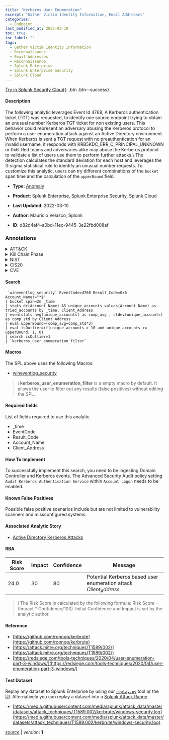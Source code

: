 ```yaml
---
title: "Kerberos User Enumeration"
excerpt: "Gather Victim Identity Information, Email Addresses"
categories:
  - Endpoint
last_modified_at: 2022-03-10
toc: true
toc_label: ""
tags:
  - Gather Victim Identity Information
  - Reconnaissance
  - Email Addresses
  - Reconnaissance
  - Splunk Enterprise
  - Splunk Enterprise Security
  - Splunk Cloud
---
```




[Try in Splunk Security Cloud](https://www.splunk.com/en_us/cyber-security.html){: .btn .btn--success}

#### Description

The following analytic leverages Event Id 4768, A Kerberos authentication ticket (TGT) was requested, to identify one source endpoint trying to obtain an unusual number Kerberos TGT ticket for non existing users. This behavior could represent an adversary abusing the Kerberos protocol to perform a user enumeration attack against an Active Directory environment. When Kerberos is sent a TGT request with no preauthentication for an invalid username, it responds with KRB5KDC_ERR_C_PRINCIPAL_UNKNOWN or 0x6. Red teams and adversaries alike may abuse the Kerberos protocol to validate a list of users use them to perform further attacks.\ The detection calculates the standard deviation for each host and leverages the 3-sigma statistical rule to identify an unusual number requests. To customize this analytic, users can try different combinations of the `bucket` span time and the calculation of the `upperBound` field.

- **Type**: [Anomaly](https://github.com/splunk/security_content/wiki/Detection-Analytic-Types)
- **Product**: Splunk Enterprise, Splunk Enterprise Security, Splunk Cloud

- **Last Updated**: 2022-03-10
- **Author**: Mauricio Velazco, Splunk
- **ID**: d82d4af4-a0bd-11ec-9445-3e22fbd008af

### Annotations
<details>
  <summary>ATT&CK</summary>

<div markdown="1">

#### [ATT&CK](https://attack.mitre.org/)

| ID          | Technique   | Tactic         |
| ----------- | ----------- |--------------- |
| [T1589](https://attack.mitre.org/techniques/T1589/) | Gather Victim Identity Information | Reconnaissance |

| [T1589.002](https://attack.mitre.org/techniques/T1589/002/) | Email Addresses | Reconnaissance |

</div>
</details>


<details>
  <summary>Kill Chain Phase</summary>

<div markdown="1">

* Reconnaissance


</div>
</details>


<details>
  <summary>NIST</summary>

<div markdown="1">



</div>
</details>

<details>
  <summary>CIS20</summary>

<div markdown="1">



</div>
</details>

<details>
  <summary>CVE</summary>

<div markdown="1">


</div>
</details>


#### Search

```
 `wineventlog_security` EventCode=4768 Result_Code=0x6 Account_Name!="*$" 
| bucket span=2m _time 
| stats dc(Account_Name) AS unique_accounts values(Account_Name) as tried_accounts by _time, Client_Address 
| eventstats avg(unique_accounts) as comp_avg , stdev(unique_accounts) as comp_std by Client_Address 
| eval upperBound=(comp_avg+comp_std*3) 
| eval isOutlier=if(unique_accounts > 10 and unique_accounts >= upperBound, 1, 0) 
| search isOutlier=1 
| `kerberos_user_enumeration_filter`
```

#### Macros
The SPL above uses the following Macros:
* [wineventlog_security](https://github.com/splunk/security_content/blob/develop/macros/wineventlog_security.yml)

> :information_source:
> **kerberos_user_enumeration_filter** is a empty macro by default. It allows the user to filter out any results (false positives) without editing the SPL.



#### Required fields
List of fields required to use this analytic.
* _time
* EventCode
* Result_Code
* Account_Name
* Client_Address



#### How To Implement
To successfully implement this search, you need to be ingesting Domain Controller and Kerberos events. The Advanced Security Audit policy setting `Audit Kerberos Authentication Service` within `Account Logon` needs to be enabled.
#### Known False Positives
Possible false positive scenarios include but are not limited to vulnerability scanners and missconfigured systems.

#### Associated Analytic Story
* [Active Directory Kerberos Attacks](/stories/active_directory_kerberos_attacks)




#### RBA

| Risk Score  | Impact      | Confidence   | Message      |
| ----------- | ----------- |--------------|--------------|
| 24.0 | 30 | 80 | Potential Kerberos based user enumeration attack $Client_Address$ |


> :information_source:
> The Risk Score is calculated by the following formula: Risk Score = (Impact * Confidence/100). Initial Confidence and Impact is set by the analytic author.


#### Reference

* [https://github.com/ropnop/kerbrute](https://github.com/ropnop/kerbrute)
* [https://attack.mitre.org/techniques/T1589/002/](https://attack.mitre.org/techniques/T1589/002/)
* [https://redsiege.com/tools-techniques/2020/04/user-enumeration-part-3-windows/](https://redsiege.com/tools-techniques/2020/04/user-enumeration-part-3-windows/)



#### Test Dataset
Replay any dataset to Splunk Enterprise by using our [`replay.py`](https://github.com/splunk/attack_data#using-replaypy) tool or the [UI](https://github.com/splunk/attack_data#using-ui).
Alternatively you can replay a dataset into a [Splunk Attack Range](https://github.com/splunk/attack_range#replay-dumps-into-attack-range-splunk-server)

* [https://media.githubusercontent.com/media/splunk/attack_data/master/datasets/attack_techniques/T1589.002/kerbrute/windows-security.log](https://media.githubusercontent.com/media/splunk/attack_data/master/datasets/attack_techniques/T1589.002/kerbrute/windows-security.log)



[*source*](https://github.com/splunk/security_content/tree/develop/detections/endpoint/kerberos_user_enumeration.yml) \| *version*: **1**